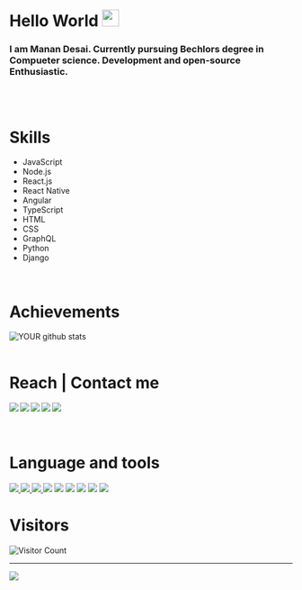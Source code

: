 # Hello World <img src="https://github.com/TheDudeThatCode/TheDudeThatCode/raw/master/Assets/Earth.gif" width="30" />
### I am Manan Desai. Currently pursuing Bechlors degree in Compueter science. Development and  open-source Enthusiastic.


<br />
<br />

# Skills

  - JavaScript 
  - Node.js 
  - React.js 
  - React Native 
  - Angular 
  - TypeScript 
  - HTML
  - CSS
  - GraphQL 
  - Python 
  - Django
<br/>

# Achievements
![YOUR github stats](https://github-readme-stats.vercel.app/api?username=MananDesai54&show_icons=true&theme=dark&count_private=true)
<br/>
<br/>

# Reach | Contact me
<a href=https://www.facebook.com/manan.desai.1811/> <img align="left" src="https://img.icons8.com/color/48/000000/facebook-new.png"></img></a>
<a href=https://www.linkedin.com/in/manan-desai-9ab441186 > <img align="left" src="https://img.icons8.com/color/48/000000/linkedin.png"></img></a>
<a href=https://twitter.com/developtheweb_ > <img align="left" src="https://img.icons8.com/color/48/000000/twitter.png"></img></a>
<a href=https://www.instagram.com/_manandesai_ > <img align="left" src="https://img.icons8.com/color/48/000000/instagram-new.png"></img></a>
<a href=https://medium.com/@MananDe67590352 > <img align="left" src="https://img.icons8.com/color/48/000000/medium-monogram.png"></img></a>
<br/>
<br/>
<br/>

# Language and tools
<a href="#"><img src="https://cdn.iconscout.com/icon/free/png-64/javascript-1-225993.png" /> </a>
<a href="#"><img src="https://cdn.iconscout.com/icon/free/png-64/css-131-722685.png" /> </a>
<a href="#"><img src="https://cdn.iconscout.com/icon/free/png-64/html-2752158-2284975.png" /> </a>
<a href="#"> <img src="https://cdn.iconscout.com/icon/free/png-64/typescript-1174965.png" /></a>
<a href="#"><img src="https://cdn.iconscout.com/icon/free/png-64/nodejs-2-226035.png" /></a>
<a href="#"> <img src="https://cdn.iconscout.com/icon/free/png-64/react-4-1175110.png" /></a>
<a href="#"> <img src="https://cdn.iconscout.com/icon/free/png-64/mongodb-5-1175140.png" /></a>
<a href="#"> <img src="https://cdn.iconscout.com/icon/free/png-64/angular-3-226070.png" /></a>
<a href="#"> <img src="https://cdn.iconscout.com/icon/free/png-64/python-2-226051.png" /></a>


# Visitors
![Visitor Count](https://profile-counter.glitch.me/MananDesai54/count.svg)
<hr />

<img src="https://raw.githubusercontent.com/omidnikrah/omidnikrah/master/activity-profile.png" style="display:block; margin: 0 auto;" />
